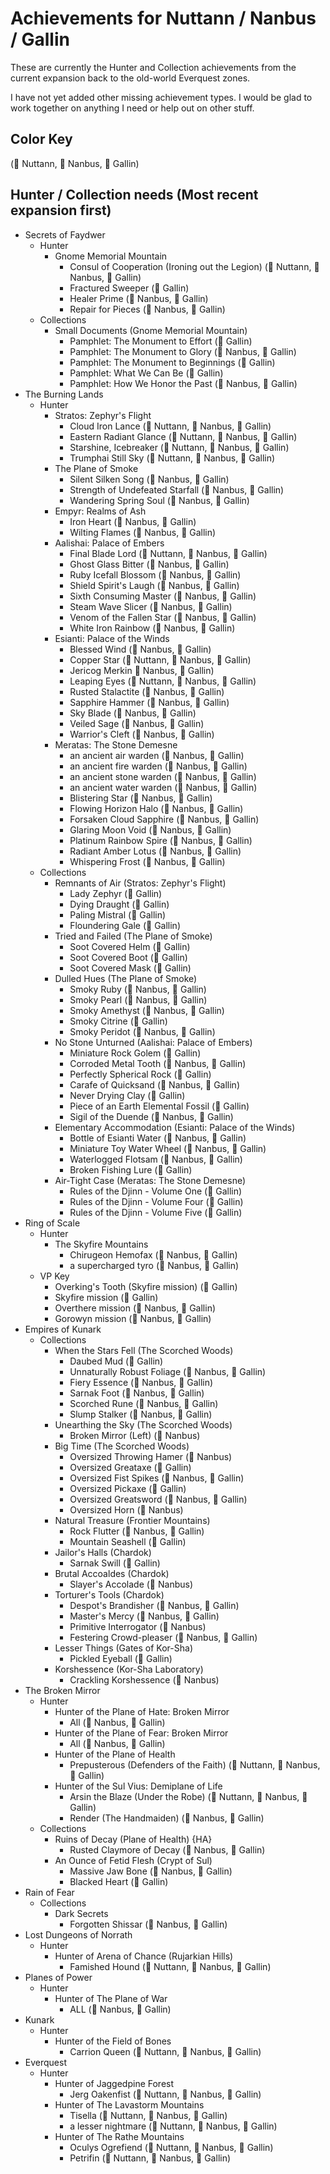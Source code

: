 # Achievements for Nuttann / Nanbus / Gallin

These are currently the Hunter and Collection achievements from the current expansion
back to the old-world Everquest zones.

I have not yet added other missing achievement types. I would be glad to work together on
anything I need or help out on other stuff.

## Color Key
(&#x1F4D7; Nuttann, &#x1F4D8; Nanbus, &#x1F4D9; Gallin)

## Hunter / Collection needs (Most recent expansion first)
- Secrets of Faydwer
  - Hunter
    - Gnome Memorial Mountain
      - Consul of Cooperation (Ironing out the Legion) (&#x1F4D7; Nuttann, &#x1F4D8; Nanbus, &#x1F4D9; Gallin)
      - Fractured Sweeper (&#x1F4D9; Gallin)
      - Healer Prime (&#x1F4D8; Nanbus, &#x1F4D9; Gallin)
      - Repair for Pieces (&#x1F4D8; Nanbus, &#x1F4D9; Gallin)
  - Collections
    - Small Documents (Gnome Memorial Mountain)
      - Pamphlet: The Monument to Effort (&#x1F4D9; Gallin)
      - Pamphlet: The Monument to Glory (&#x1F4D8; Nanbus, &#x1F4D9; Gallin)
      - Pamphlet: The Monument to Beginnings (&#x1F4D9; Gallin)
      - Pamphlet: What We Can Be (&#x1F4D9; Gallin)
      - Pamphlet: How We Honor the Past (&#x1F4D8; Nanbus, &#x1F4D9; Gallin)
- The Burning Lands
  - Hunter
    - Stratos: Zephyr's Flight
      - Cloud Iron Lance (&#x1F4D7; Nuttann, &#x1F4D8; Nanbus, &#x1F4D9; Gallin)
      - Eastern Radiant Glance (&#x1F4D7; Nuttann, &#x1F4D8; Nanbus, &#x1F4D9; Gallin)
      - Starshine, Icebreaker (&#x1F4D7; Nuttann, &#x1F4D8; Nanbus, &#x1F4D9; Gallin)
      - Trumphai Still Sky (&#x1F4D7; Nuttann, &#x1F4D8; Nanbus, &#x1F4D9; Gallin)
    - The Plane of Smoke
      - Silent Silken Song (&#x1F4D8; Nanbus, &#x1F4D9; Gallin)
      - Strength of Undefeated Starfall (&#x1F4D8; Nanbus, &#x1F4D9; Gallin)
      - Wandering Spring Soul (&#x1F4D8; Nanbus, &#x1F4D9; Gallin)
    - Empyr: Realms of Ash
      - Iron Heart (&#x1F4D8; Nanbus, &#x1F4D9; Gallin)
      - Wilting Flames (&#x1F4D8; Nanbus, &#x1F4D9; Gallin)
    - Aalishai: Palace of Embers
      - Final Blade Lord (&#x1F4D7; Nuttann, &#x1F4D8; Nanbus, &#x1F4D9; Gallin)
      - Ghost Glass Bitter (&#x1F4D8; Nanbus, &#x1F4D9; Gallin)
      - Ruby Icefall Blossom (&#x1F4D8; Nanbus, &#x1F4D9; Gallin)
      - Shield Spirit's Laugh (&#x1F4D8; Nanbus, &#x1F4D9; Gallin)
      - Sixth Consuming Master (&#x1F4D8; Nanbus, &#x1F4D9; Gallin)
      - Steam Wave Slicer (&#x1F4D8; Nanbus, &#x1F4D9; Gallin)
      - Venom of the Fallen Star (&#x1F4D8; Nanbus, &#x1F4D9; Gallin)
      - White Iron Rainbow (&#x1F4D8; Nanbus, &#x1F4D9; Gallin)
    - Esianti: Palace of the Winds
      - Blessed Wind (&#x1F4D8; Nanbus, &#x1F4D9; Gallin)
      - Copper Star (&#x1F4D7; Nuttann, &#x1F4D8; Nanbus, &#x1F4D9; Gallin)
      - Jericog Merkin &#x1F4D8; Nanbus, &#x1F4D9; Gallin)
      - Leaping Eyes (&#x1F4D7; Nuttann, &#x1F4D8; Nanbus, &#x1F4D9; Gallin)
      - Rusted Stalactite (&#x1F4D8; Nanbus, &#x1F4D9; Gallin)
      - Sapphire Hammer (&#x1F4D8; Nanbus, &#x1F4D9; Gallin)
      - Sky Blade (&#x1F4D8; Nanbus, &#x1F4D9; Gallin)
      - Veiled Sage (&#x1F4D8; Nanbus, &#x1F4D9; Gallin)
      - Warrior's Cleft (&#x1F4D8; Nanbus, &#x1F4D9; Gallin)
    - Meratas: The Stone Demesne
      - an ancient air warden (&#x1F4D8; Nanbus, &#x1F4D9; Gallin)
      - an ancient fire warden (&#x1F4D8; Nanbus, &#x1F4D9; Gallin)
      - an ancient stone warden (&#x1F4D8; Nanbus, &#x1F4D9; Gallin)
      - an ancient water warden (&#x1F4D8; Nanbus, &#x1F4D9; Gallin)
      - Blistering Star (&#x1F4D8; Nanbus, &#x1F4D9; Gallin)
      - Flowing Horizon Halo (&#x1F4D8; Nanbus, &#x1F4D9; Gallin)
      - Forsaken Cloud Sapphire (&#x1F4D8; Nanbus, &#x1F4D9; Gallin)
      - Glaring Moon Void (&#x1F4D8; Nanbus, &#x1F4D9; Gallin)
      - Platinum Rainbow Spire (&#x1F4D8; Nanbus, &#x1F4D9; Gallin)
      - Radiant Amber Lotus (&#x1F4D8; Nanbus, &#x1F4D9; Gallin)
      - Whispering Frost (&#x1F4D8; Nanbus, &#x1F4D9; Gallin)
  - Collections
    - Remnants of Air (Stratos: Zephyr's Flight)
      - Lady Zephyr (&#x1F4D9; Gallin)
      - Dying Draught (&#x1F4D9; Gallin)
      - Paling Mistral (&#x1F4D9; Gallin)
      - Floundering Gale (&#x1F4D9; Gallin)
    - Tried and Failed (The Plane of Smoke)
      - Soot Covered Helm (&#x1F4D9; Gallin)
      - Soot Covered Boot (&#x1F4D9; Gallin)
      - Soot Covered Mask (&#x1F4D9; Gallin)
    - Dulled Hues (The Plane of Smoke)
      - Smoky Ruby (&#x1F4D8; Nanbus, &#x1F4D9; Gallin)
      - Smoky Pearl (&#x1F4D8; Nanbus, &#x1F4D9; Gallin)
      - Smoky Amethyst (&#x1F4D8; Nanbus, &#x1F4D9; Gallin)
      - Smoky Citrine (&#x1F4D9; Gallin)
      - Smoky Peridot (&#x1F4D8; Nanbus, &#x1F4D9; Gallin)
    - No Stone Unturned (Aalishai: Palace of Embers)
      - Miniature Rock Golem (&#x1F4D9; Gallin)
      - Corroded Metal Tooth (&#x1F4D8; Nanbus, &#x1F4D9; Gallin)
      - Perfectly Spherical Rock (&#x1F4D9; Gallin)
      - Carafe of Quicksand (&#x1F4D8; Nanbus, &#x1F4D9; Gallin)
      - Never Drying Clay (&#x1F4D9; Gallin)
      - Piece of an Earth Elemental Fossil (&#x1F4D9; Gallin)
      - Sigil of the Duende (&#x1F4D8; Nanbus, &#x1F4D9; Gallin)
    - Elementary Accommodation (Esianti: Palace of the Winds)
      - Bottle of Esianti Water (&#x1F4D8; Nanbus, &#x1F4D9; Gallin)
      - Miniature Toy Water Wheel (&#x1F4D8; Nanbus, &#x1F4D9; Gallin)
      - Waterlogged Flotsam (&#x1F4D8; Nanbus, &#x1F4D9; Gallin)
      - Broken Fishing Lure (&#x1F4D9; Gallin)
    - Air-Tight Case (Meratas: The Stone Demesne)
      - Rules of the Djinn - Volume One  (&#x1F4D9; Gallin)
      - Rules of the Djinn - Volume Four (&#x1F4D9; Gallin)
      - Rules of the Djinn - Volume Five (&#x1F4D9; Gallin)
- Ring of Scale
  - Hunter
    - The Skyfire Mountains
      - Chirugeon Hemofax (&#x1F4D8; Nanbus, &#x1F4D9; Gallin)
      - a supercharged tyro (&#x1F4D8; Nanbus, &#x1F4D9; Gallin)
  - VP Key
    - Overking's Tooth (Skyfire mission) (&#x1F4D9; Gallin)
    - Skyfire mission (&#x1F4D9; Gallin)
    - Overthere mission (&#x1F4D8; Nanbus, &#x1F4D9; Gallin)
    - Gorowyn mission (&#x1F4D8; Nanbus, &#x1F4D9; Gallin)
- Empires of Kunark
  - Collections
    - When the Stars Fell (The Scorched Woods)
      - Daubed Mud (&#x1F4D9; Gallin)
      - Unnaturally Robust Foliage (&#x1F4D8; Nanbus, &#x1F4D9; Gallin)
      - Fiery Essence (&#x1F4D8; Nanbus, &#x1F4D9; Gallin)
      - Sarnak Foot (&#x1F4D8; Nanbus, &#x1F4D9; Gallin)
      - Scorched Rune (&#x1F4D8; Nanbus, &#x1F4D9; Gallin)
      - Slump Stalker (&#x1F4D8; Nanbus, &#x1F4D9; Gallin)
    - Unearthing the Sky (The Scorched Woods)
      - Broken Mirror (Left) (&#x1F4D8; Nanbus)
    - Big Time (The Scorched Woods)
      - Oversized Throwing Hamer (&#x1F4D8; Nanbus)
      - Oversized Greataxe (&#x1F4D9; Gallin)
      - Oversized Fist Spikes (&#x1F4D8; Nanbus, &#x1F4D9; Gallin)
      - Oversized Pickaxe (&#x1F4D9; Gallin)
      - Oversized Greatsword (&#x1F4D8; Nanbus, &#x1F4D9; Gallin)
      - Oversized Horn (&#x1F4D8; Nanbus)
    - Natural Treasure (Frontier Mountains)
      - Rock Flutter (&#x1F4D8; Nanbus, &#x1F4D9; Gallin)
      - Mountain Seashell (&#x1F4D9; Gallin)
    - Jailor's Halls (Chardok)
      - Sarnak Swill (&#x1F4D9; Gallin)
    - Brutal Accoaldes (Chardok)
      - Slayer's Accolade (&#x1F4D8; Nanbus)
    - Torturer's Tools (Chardok)
      - Despot's Brandisher (&#x1F4D8; Nanbus, &#x1F4D9; Gallin)
      - Master's Mercy (&#x1F4D8; Nanbus, &#x1F4D9; Gallin)
      - Primitive Interrogator (&#x1F4D8; Nanbus)
      - Festering Crowd-pleaser (&#x1F4D8; Nanbus, &#x1F4D9; Gallin)
    - Lesser Things (Gates of Kor-Sha)
      - Pickled Eyeball (&#x1F4D9; Gallin)
    - Korshessence (Kor-Sha Laboratory)
      - Crackling Korshessence (&#x1F4D8; Nanbus)
- The Broken Mirror
  - Hunter
    - Hunter of the Plane of Hate: Broken Mirror
      - All (&#x1F4D8; Nanbus, &#x1F4D9; Gallin)
    - Hunter of the Plane of Fear: Broken Mirror
      - All (&#x1F4D8; Nanbus, &#x1F4D9; Gallin)
    - Hunter of the Plane of Health
      - Prepusterous (Defenders of the Faith) (&#x1F4D7; Nuttann, &#x1F4D8; Nanbus, &#x1F4D9; Gallin)
    - Hunter of the Sul Vius: Demiplane of Life
      - Arsin the Blaze (Under the Robe) (&#x1F4D7; Nuttann, &#x1F4D8; Nanbus, &#x1F4D9; Gallin)
      - Render (The Handmaiden) (&#x1F4D8; Nanbus, &#x1F4D9; Gallin)
  - Collections
    - Ruins of Decay (Plane of Health) {HA}
      - Rusted Claymore of Decay (&#x1F4D8; Nanbus, &#x1F4D9; Gallin)
    - An Ounce of Fetid Flesh (Crypt of Sul)
      - Massive Jaw Bone (&#x1F4D8; Nanbus, &#x1F4D9; Gallin)
      - Blacked Heart (&#x1F4D9; Gallin)
- Rain of Fear
  - Collections
    - Dark Secrets
      - Forgotten Shissar (&#x1F4D8; Nanbus, &#x1F4D9; Gallin)
- Lost Dungeons of Norrath
  - Hunter
    - Hunter of Arena of Chance (Rujarkian Hills)
      - Famished Hound (&#x1F4D7; Nuttann, &#x1F4D8; Nanbus, &#x1F4D9; Gallin)
- Planes of Power
  - Hunter
    - Hunter of The Plane of War
      - ALL (&#x1F4D8; Nanbus, &#x1F4D9; Gallin)
- Kunark
  - Hunter
    - Hunter of the Field of Bones
      - Carrion Queen (&#x1F4D7; Nuttann, &#x1F4D8; Nanbus, &#x1F4D9; Gallin)
- Everquest
  - Hunter
    - Hunter of Jaggedpine Forest
      - Jerg Oakenfist (&#x1F4D7; Nuttann, &#x1F4D8; Nanbus, &#x1F4D9; Gallin)
    - Hunter of The Lavastorm Mountains
      - Tisella (&#x1F4D7; Nuttann, &#x1F4D8; Nanbus, &#x1F4D9; Gallin)
      - a lesser nightmare (&#x1F4D7; Nuttann, &#x1F4D8; Nanbus, &#x1F4D9; Gallin)
    - Hunter of The Rathe Mountains
      - Oculys Ogrefiend (&#x1F4D7; Nuttann, &#x1F4D8; Nanbus, &#x1F4D9; Gallin)
      - Petrifin (&#x1F4D7; Nuttann, &#x1F4D8; Nanbus, &#x1F4D9; Gallin)
